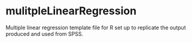 # mulitpleLinearRegression
Multiple linear regression template file for R set up to replicate the output produced and used from SPSS.
